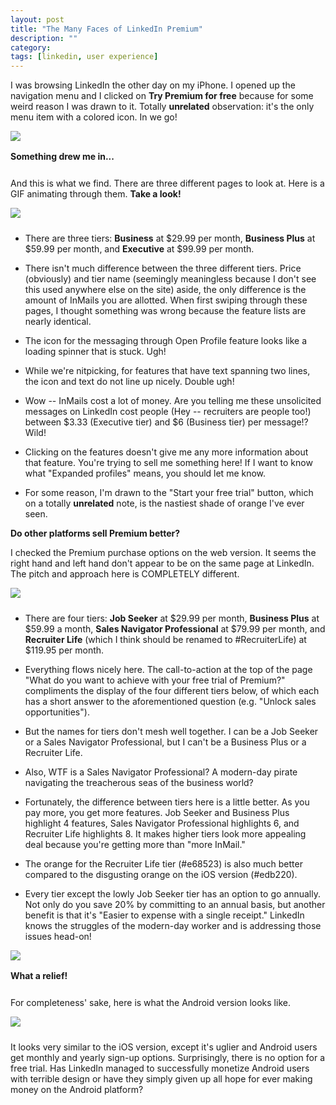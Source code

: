 ```yaml
---
layout: post
title: "The Many Faces of LinkedIn Premium"
description: ""
category: 
tags: [linkedin, user experience]
---
```


I was browsing LinkedIn the other day on my iPhone. I opened up the navigation menu and I clicked on **Try Premium for free** because for some weird reason I was drawn to it. Totally **unrelated** observation: it's the only menu item with a colored icon. In we go!

<div>
	<img class="rounded-corners" style="max-width: 400px;" src="/assets/images/posts/2015-03-20/linkedin-gopremium.png"/>
	<p class="caption-text" style="line-height: 1.5em;  margin-bottom: 24px;"><strong>Something drew me in...</strong></p>
</div>

And this is what we find. There are three different pages to look at. Here is a GIF animating through them. **Take a look!**

<div>
	<img class="rounded-corners" style="max-width: 400px;" src="/assets/images/posts/2015-03-20/linkedin-premium.gif"/>
	<p class="caption-text" style="line-height: 1.5em;  margin-bottom: 24px;"><strong></strong></p>
</div>

* There are three tiers: **Business** at $29.99 per month, **Business Plus** at $59.99 per month, and **Executive** at $99.99 per month.

* There isn't much difference between the three different tiers. Price (obviously) and tier name (seemingly meaningless because I don't see this used anywhere else on the site) aside, the only difference is the amount of InMails you are allotted. When first swiping through these pages, I thought something was wrong because the feature lists are nearly identical. 

<!--break-->

* The icon for the messaging through Open Profile feature looks like a loading spinner that is stuck. Ugh!

* While we're nitpicking, for features that have text spanning two lines, the icon and text do not line up nicely. Double ugh! 

* Wow -- InMails cost a lot of money. Are you telling me these unsolicited messages on LinkedIn cost people (Hey -- recruiters are people too!) between $3.33 (Executive tier) and $6 (Business tier) per message!? Wild! 

* Clicking on the features doesn't give me any more information about that feature. You're trying to sell me something here! If I want to know what "Expanded profiles" means, you should let me know. 

* For some reason, I'm drawn to the "Start your free trial" button, which on a totally **unrelated** note, is the nastiest shade of orange I've ever seen.

**Do other platforms sell Premium better?** 

I checked the Premium purchase options on the web version. It seems the right hand and left hand don't appear to be on the same page at LinkedIn. The pitch and approach here is COMPLETELY different. 

<div>
	<img class="rounded-corners" style="max-width: 700px;" src="/assets/images/posts/2015-03-20/linkedin-web800.gif"/>
	<p class="caption-text" style="line-height: 1.5em;  margin-bottom: 24px;"><strong></strong></p>
</div>

* There are four tiers: **Job Seeker** at $29.99 per month, **Business Plus** at $59.99 a month, **Sales Navigator Professional** at $79.99 per month, and **Recruiter Life** (which I think should be renamed to #RecruiterLife) at $119.95 per month. 

* Everything flows nicely here. The call-to-action at the top of the page "What do you want to achieve with your free trial of Premium?" compliments the display of the four different tiers below, of which each has a short answer to the aforementioned question (e.g. "Unlock sales opportunities").
 
* But the names for tiers don't mesh well together. I can be a Job Seeker or a Sales Navigator Professional, but I can't be a Business Plus or a Recruiter Life.

* Also, WTF is a Sales Navigator Professional? A modern-day pirate navigating the treacherous seas of the business world?

* Fortunately, the difference between tiers here is a little better. As you pay more, you get more features. Job Seeker and Business Plus highlight 4 features, Sales Navigator Professional highlights 6, and Recruiter Life highlights 8. It makes higher tiers look more appealing deal because you're getting more than "more InMail."

* The orange for the Recruiter Life tier (#e68523) is also much better compared to the disgusting orange on the iOS version (#edb220).

* Every tier except the lowly Job Seeker tier has an option to go annually. Not only do you save 20% by committing to an annual basis, but another benefit is that it's "Easier to expense with a single receipt." LinkedIn knows the struggles of the modern-day worker and is addressing those issues head-on!

<div>
	<img class="rounded-corners" style="max-width: 700px;" src="/assets/images/posts/2015-03-20/li-relief.png"/>
	<p class="caption-text" style="line-height: 1.5em;  margin-bottom: 24px;"><strong>What a relief!</strong></p>
</div>

For completeness' sake, here is what the Android version looks like.

<div>
	<img class="rounded-corners" style="max-width: 500px;" src="/assets/images/posts/2015-03-20/linkedin-android.gif"/>
	<p class="caption-text" style="line-height: 1.5em;  margin-bottom: 24px;"><strong></strong></p>
</div>

It looks very similar to the iOS version, except it's uglier and Android users get monthly and yearly sign-up options. Surprisingly, there is no option for a free trial. Has LinkedIn managed to successfully monetize Android users with terrible design or have they simply given up all hope for ever making money on the Android platform? 

